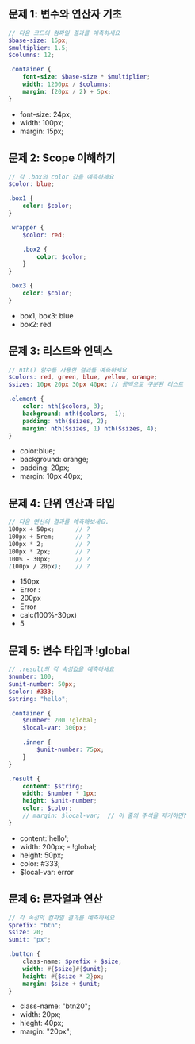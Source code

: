 ## 문제 1: 변수와 연산자 기초

```scss
// 다음 코드의 컴파일 결과를 예측하세요
$base-size: 16px;
$multiplier: 1.5;
$columns: 12;

.container {
    font-size: $base-size * $multiplier;
    width: 1200px / $columns;
    margin: (20px / 2) + 5px;
}
```

-   font-size: 24px;
-   width: 100px;
-   margin: 15px;

## 문제 2: Scope 이해하기

```scss
// 각 .box의 color 값을 예측하세요
$color: blue;

.box1 {
    color: $color;
}

.wrapper {
    $color: red;

    .box2 {
        color: $color;
    }
}

.box3 {
    color: $color;
}
```

-   box1, box3: blue
-   box2: red

## 문제 3: 리스트와 인덱스

```scss
// nth() 함수를 사용한 결과를 예측하세요
$colors: red, green, blue, yellow, orange;
$sizes: 10px 20px 30px 40px; // 공백으로 구분된 리스트

.element {
    color: nth($colors, 3);
    background: nth($colors, -1);
    padding: nth($sizes, 2);
    margin: nth($sizes, 1) nth($sizes, 4);
}
```

-   color:blue;
-   background: orange;
-   padding: 20px;
-   margin: 10px 40px;

## 문제 4: 단위 연산과 타입

```scss
// 다음 연산의 결과를 예측해보세요.
100px + 50px;      // ?
100px + 5rem;      // ?
100px * 2;         // ?
100px * 2px;       // ?
100% - 30px;       // ?
(100px / 20px);    // ?
```

-   150px
-   Error :
-   200px
-   Error
-   calc(100%-30px)
-   5

## 문제 5: 변수 타입과 !global

```scss
// .result의 각 속성값을 예측하세요
$number: 100;
$unit-number: 50px;
$color: #333;
$string: "hello";

.container {
    $number: 200 !global;
    $local-var: 300px;

    .inner {
        $unit-number: 75px;
    }
}

.result {
    content: $string;
    width: $number * 1px;
    height: $unit-number;
    color: $color;
    // margin: $local-var;  // 이 줄의 주석을 제거하면?
}
```

-   content:'hello';
-   width: 200px; - !global;
-   height: 50px;
-   color: #333;
-   $local-var: error

## 문제 6: 문자열과 연산

```scss
// 각 속성의 컴파일 결과를 예측하세요
$prefix: "btn";
$size: 20;
$unit: "px";

.button {
    class-name: $prefix + $size;
    width: #{$size}#{$unit};
    height: #{$size * 2}px;
    margin: $size + $unit;
}
```

-   class-name: "btn20";
-   width: 20px;
-   hieght: 40px;
-   margin: "20px";
